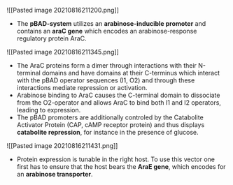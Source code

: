 ![[Pasted image 20210816211200.png]]
- The __pBAD-system__ utilizes an __arabinose-inducible promoter__ and contains an __araC gene__ which encodes an arabinose-response regulatory protein AraC. 

![[Pasted image 20210816211345.png]]
- The AraC proteins form a dimer through interactions with their N-terminal domains and have domains at their C-terminus which interact with the pBAD operator sequences (I1, O2) and through these interactions mediate repression or activation. 
- Arabinose binding to AraC causes the C-terminal domain to dissociate from the O2-operator and allows AraC to bind both I1 and I2 operators, leading to expression. 
- The pBAD promoters are additionally controled by the Catabolite Activator Protein (CAP, cAMP receptor protein) and thus displays __catabolite repression__, for instance in the presence of glucose. 

![[Pasted image 20210816211431.png]]



- Protein expression is tunable in the right host. To use this vector one first has to ensure that the host bears the __AraE gene__, which encodes for an __arabinose transporter__.
